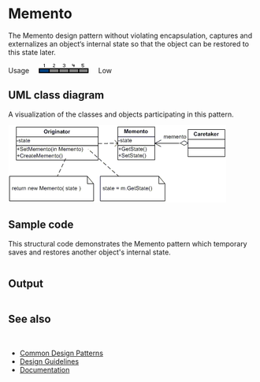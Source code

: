 # Memento

The Memento design pattern without violating encapsulation, captures and externalizes an object‘s internal state so that the object can be restored to this state later.

Usage     ![Usage](/pictures/usage1.png)     Low

## UML class diagram

A visualization of the classes and objects participating in this pattern.

![diagram](/pictures/diagrams/uml/design_patterns/memento.png)

## Sample code

This structural code demonstrates the Memento pattern which temporary saves and restores another object's internal state.

```cpp

```

## Output

```

```

## See also
​
* [Common Design Patterns](/docs/documentation/Design%20Guidelines/Common%20Design%20Patterns)
* [Design Guidelines](/docs/documentation/Design%20Guidelines)
* [Documentation](/docs/documentation)
